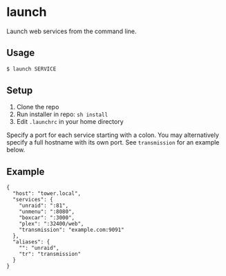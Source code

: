 # launch

Launch web services from the command line.

## Usage

```bash
$ launch SERVICE
```

## Setup

1. Clone the repo
2. Run installer in repo: `sh install`
3. Edit `.launchrc` in your home directory

Specify a port for each service starting with a colon. You may alternatively specify a full hostname with its own port. See `transmission` for an example below.

## Example
```
{
  "host": "tower.local",
  "services": {
    "unraid": ":81",
    "unmenu": ":8080",
    "boxcar": ":3000",
    "plex": ":32400/web",
    "transmission": "example.com:9091"
  },
  "aliases": {
    "": "unraid",
    "tr": "transmission"
  }
}
```
